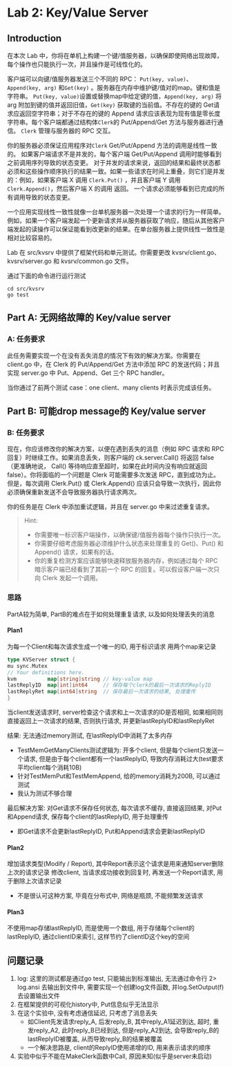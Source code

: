 # Lab 2: Key/Value Server

## Introduction

在本次 Lab 中，你将在单机上构建一个键/值服务器，以确保即使网络出现故障，每个操作也只能执行一次，并且操作是可线性化的。

客户端可以向键/值服务器发送三个不同的 RPC： `Put(key, value)`、 `Append(key, arg)` 和`Get(key)` 。服务器在内存中维护键/值对的map。键和值是字符串。 `Put(key, value)`设置或替换map中给定键的值，`Append(key, arg)` 将 arg 附加到键的值并返回旧值，`Get(key)` 获取键的当前值。不存在的键的 Get请求应返回空字符串；对于不存在的键的 Append 请求应该表现为现有值是零长度字符串。每个客户端都通过结构体`Clerk`的 Put/Append/Get 方法与服务器进行通信。 `Clerk` 管理与服务器的 RPC 交互。

你的服务器必须保证应用程序对`Clerk` Get/Put/Append 方法的调用是线性一致的。 如果客户端请求不是并发的，每个客户端 Get/Put/Append 调用时能够看到之前调用序列导致的状态变更。 对于并发的请求来说，返回的结果和最终状态都必须和这些操作顺序执行的结果一致。如果一些请求在时间上重叠，则它们是并发的：例如，如果客户端 X 调用 `Clerk.Put()` ，并且客户端 Y 调用 `Clerk.Append()`，然后客户端 X 的调用 返回。 一个请求必须能够看到已完成的所有调用导致的状态变更。

一个应用实现线性一致性就像一台单机服务器一次处理一个请求的行为一样简单。 例如，如果一个客户端发起一个更新请求并从服务器获取了响应，随后从其他客户端发起的读操作可以保证能看到改更新的结果。在单台服务器上提供线性一致性是相对比较容易的。

Lab 在 src/kvsrv 中提供了框架代码和单元测试。你需要更改 kvsrv/client.go、kvsrv/server.go 和 kvsrv/common.go 文件。

通过下面的命令进行运行测试

```shell
cd src/kvsrv
go test
```

## Part A: 无网络故障的 Key/value server

### A: 任务要求

此任务需要实现一个在没有丢失消息的情况下有效的解决方案。你需要在 client.go 中，在 Clerk 的 Put/Append/Get 方法中添加 RPC 的发送代码；并且实现 server.go 中 Put、Append、Get 三个 RPC handler。

当你通过了前两个测试 case：one client、many clients 时表示完成该任务。

## Part B: 可能drop message的 Key/value server

### B: 任务要求

现在，你应该修改你的解决方案，以便在遇到丢失的消息（例如 RPC 请求和 RPC 回复）时继续工作。如果消息丢失，则客户端的 ck.server.Call() 将返回 false （更准确地说， Call() 等待响应直至超时，如果在此时间内没有响应就返回false）。你将面临的一个问题是 Clerk 可能需要多次发送 RPC，直到成功为止。但是，每次调用 Clerk.Put() 或 Clerk.Append() 应该只会导致一次执行，因此你必须确保重新发送不会导致服务器执行请求两次。

你的任务是在 Clerk 中添加重试逻辑，并且在 server.go 中来过滤重复请求。

> Hint:
>
> - 你需要唯一标识客户端操作，以确保键/值服务器每个操作只执行一次。
> - 你需要仔细考虑服务器必须维护什么状态来处理重复的 Get()、Put() 和 Append() 请求，如果有的话。
> - 你的重复检测方案应该能够快速释放服务器内存，例如通过每个 RPC 暗示客户端已经看到了其前一个 RPC 的回复。可以假设客户端一次只向 Clerk 发起一个调用。

### 思路

PartA较为简单, PartB的难点在于如何处理重复请求, 以及如何处理丢失的消息

#### Plan1

为每一个Client和每次请求生成一个唯一的ID, 用于标识请求
用两个map来记录

```go
type KVServer struct {
mu sync.Mutex
// Your definitions here.
kvm          map[string]string // key-value map
lastReplyID  map[int]int64     // 保存每个clerk的最后一次请求的ReplyID
lastReplyRet map[int64]string  // 保存最后一次请求的结果, 处理重传
}
```

当client发送请求时, server检查这个请求和上一次请求的ID是否相同, 如果相同则直接返回上一次请求的结果, 否则执行请求, 并更新lastReplyID和lastReplyRet

结果: 无法通过memory测试, 在lastReplyID中消耗了太多内存

- TestMemGetManyClients测试逻辑为: 开多个client, 但是每个client只发送一个请求, 但是由于每个client都有一个lastReplyID, 导致内存消耗过大(test要求平均client每个消耗10B)
- 针对TestMemPut和TestMemAppend, 给的memory消耗为200B, 可以通过测试
- 我认为测试不够合理

最后解决方案: 对Get请求不保存任何状态, 每次请求不缓存, 直接返回结果, 对Put和Append请求, 保存每个client的lastReplyID, 用于处理重传

- 即Get请求不会更新lastReplyID, Put和Append请求会更新lastReplyID

#### Plan2

增加请求类型(Modify / Report), 其中Report表示这个请求是用来通知server删除上次的请求记录
修改client, 当请求成功接收到回复时, 再发送一个Report请求, 用于删除上次请求记录

- 不是很认可这种方案, 毕竟在分布式中, 网络是瓶颈, 不能频繁发送请求

#### Plan3

不使用map存储lastReplyID, 而是使用一个数组, 用于存储每个client的lastReplyID, 通过clientID来索引, 这样节约了clientID这个key的空间

## 问题记录

1. log: 这里的测试都是通过go test, 只能输出到标准输出, 无法通过命令行 2> log.ansi 去输出到文件中, 需要实现一个创建log文件函数, 并log.SetOutput(f)去设置输出文件
2. 在框架提供的可视化history中, Put信息似乎无法显示
3. 在这个实验中, 没有考虑通信延迟, 只考虑了消息丢失
    - 如Client先发请求reply_A, 后发reply_B, 其中reply_A1延迟到达, 超时, 重发reply_A2, 此时reply_B已经到达, 但是reply_A2到达, 会导致reply_B的lastReplyID被覆盖, 从而导致reply_B的结果被覆盖
    - 一个解决思路是, client的ReplyID使用递增的ID, 用来表示请求的顺序
4. 实验中似乎不能在MakeClerk函数中Call, 原因未知(似乎是server未启动)
